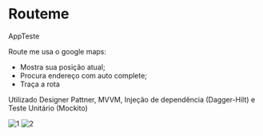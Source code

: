 # Routeme
AppTeste

Route me usa o google maps:
- Mostra sua posição atual;
- Procura endereço com auto complete;
- Traça a rota

Utilizado Designer Pattner, MVVM, Injeção de dependência (Dagger-Hilt) e Teste Unitário (Mockito) 

![1](https://user-images.githubusercontent.com/25982457/97915375-24ebc900-1d30-11eb-92bc-596e5032f864.png)
![2](https://user-images.githubusercontent.com/25982457/97915380-25845f80-1d30-11eb-9569-0eef1a22cd14.png)
